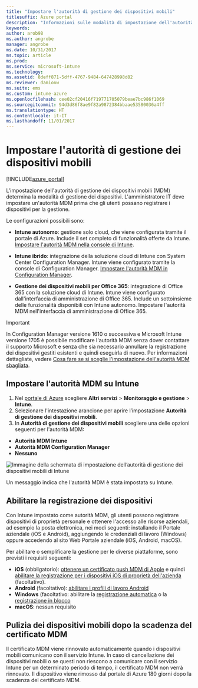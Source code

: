 ```yaml
---
title: "Impostare l'autorità di gestione dei dispositivi mobili"
titlesuffix: Azure portal
description: "Informazioni sulle modalità di impostazione dell'autorità di gestione dei dispositivi mobili in Intune. \""
keywords: 
author: arob98
ms.author: angrobe
manager: angrobe
ms.date: 10/31/2017
ms.topic: article
ms.prod: 
ms.service: microsoft-intune
ms.technology: 
ms.assetid: 8deff871-5dff-4767-9484-647428998d82
ms.reviewer: damionw
ms.suite: ems
ms.custom: intune-azure
ms.openlocfilehash: cee02cf20416f719771705079beae7bc986f1069
ms.sourcegitcommit: 94d3d86f8ae9f82a9872384bbaae53580036a4ff
ms.translationtype: HT
ms.contentlocale: it-IT
ms.lasthandoff: 11/01/2017
---
```

# <a name="set-the-mobile-device-management-authority"></a>Impostare l'autorità di gestione dei dispositivi mobili

[!INCLUDE[azure_portal](./includes/azure_portal.md)]

L'impostazione dell'autorità di gestione dei dispositivi mobili (MDM) determina la modalità di gestione dei dispositivi. L'amministratore IT deve impostare un'autorità MDM prima che gli utenti possano registrare i dispositivi per la gestione.

Le configurazioni possibili sono:

- **Intune autonomo**: gestione solo cloud, che viene configurata tramite il portale di Azure. Include il set completo di funzionalità offerte da Intune. [Impostare l'autorità MDM nella console di Intune](#set-mdm-authority-to-intune).

- **Intune ibrido**: integrazione della soluzione cloud di Intune con System Center Configuration Manager. Intune viene configurato tramite la console di Configuration Manager. [Impostare l'autorità MDM in Configuration Manager](https://docs.microsoft.com/sccm/mdm/deploy-use/configure-intune-subscription).

- **Gestione dei dispositivi mobili per Office 365**: integrazione di Office 365 con la soluzione cloud di Intune. Intune viene configurato dall'interfaccia di amministrazione di Office 365. Include un sottoinsieme delle funzionalità disponibili con Intune autonomo. Impostare l'autorità MDM nell'interfaccia di amministrazione di Office 365.

>[!IMPORTANT]    
In Configuration Manager versione 1610 o successiva e Microsoft Intune versione 1705 è possibile modificare l'autorità MDM senza dover contattare il supporto Microsoft e senza che sia necessario annullare la registrazione dei dispositivi gestiti esistenti e quindi eseguirla di nuovo. Per informazioni dettagliate, vedere [Cosa fare se si sceglie l'impostazione dell'autorità MDM sbagliata](/intune-classic/deploy-use/prerequisites-for-enrollment#what-to-do-if-you-choose-the-wrong-mdm-authority-setting).

## <a name="set-mdm-authority-to-intune"></a>Impostare l'autorità MDM su Intune

1. Nel [portale di Azure](https://portal.azure.com) scegliere **Altri servizi** > **Monitoraggio e gestione** > **Intune**.
2. Selezionare l'intestazione arancione per aprire l’impostazione **Autorità di gestione dei dispositivi mobili**.
3. In **Autorità di gestione dei dispositivi mobili** scegliere una delle opzioni seguenti per l'autorità MDM:
  - **Autorità MDM Intune**
  - **Autorità MDM Configuration Manager**
  - **Nessuno**

  ![Immagine della schermata di impostazione dell’autorità di gestione dei dispositivi mobili di Intune](media/set-mdm-auth.png)

  Un messaggio indica che l'autorità MDM è stata impostata su Intune.

## <a name="enable-device-enrollment"></a>Abilitare la registrazione dei dispositivi

Con Intune impostato come autorità MDM, gli utenti possono registrare dispositivi di proprietà personale e ottenere l'accesso alle risorse aziendali, ad esempio la posta elettronica, nei modi seguenti: installando il Portale aziendale (iOS e Android), aggiungendo le credenziali di lavoro (Windows) oppure accedendo al sito Web Portale aziendale (iOS, Android, macOS).

Per abilitare o semplificare la gestione per le diverse piattaforme, sono previsti i requisiti seguenti:
- **iOS** (obbligatorio): [ottenere un certificato push MDM di Apple](apple-mdm-push-certificate-get.md) e quindi [abilitare la registrazione per i dispositivi iOS di proprietà dell'azienda](ios-enroll.md) (facoltativo).
- **Android** (facoltativo): [abilitare i profili di lavoro Android](android-enroll.md)
- **Windows** (facoltativo: abilitare la [registrazione automatica](windows-enroll.md) o la [registrazione in blocco](windows-bulk-enroll.md)
- **macOS**: nessun requisito


## <a name="mobile-device-cleanup-after-mdm-certificate-expiration"></a>Pulizia dei dispositivi mobili dopo la scadenza del certificato MDM

Il certificato MDM viene rinnovato automaticamente quando i dispositivi mobili comunicano con il servizio Intune. In caso di cancellazione dei dispositivi mobili o se questi non riescono a comunicare con il servizio Intune per un determinato periodo di tempo, il certificato MDM non verrà rinnovato. Il dispositivo viene rimosso dal portale di Azure 180 giorni dopo la scadenza del certificato MDM.
